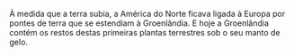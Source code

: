 ﻿À medida que a terra subia, a América do Norte ficava ligada à Europa por pontes de terra que se estendiam à Groenlândia. E hoje a Groenlândia contém os restos destas primeiras plantas terrestres sob o seu manto de gelo.